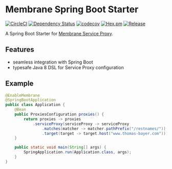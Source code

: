 # Membrane Spring Boot Starter

[![CircleCI](https://circleci.com/gh/membrane/membrane-spring-boot-starter.svg?style=shield&circle-token=8c730ac71f3736480b6b713ff86fe8b17a14cfa3)](https://circleci.com/gh/membrane/membrane-spring-boot-starter)
[![Dependency Status](https://www.versioneye.com/user/projects/59147f67e1638f00500b4509/badge.svg?style=flat)](https://www.versioneye.com/user/projects/59147f67e1638f00500b4509)
[![codecov](https://codecov.io/gh/membrane/membrane-spring-boot-starter/branch/master/graph/badge.svg)](https://codecov.io/gh/membrane/membrane-spring-boot-starter)
[![Hex.pm](https://img.shields.io/hexpm/l/plug.svg)](https://raw.githubusercontent.com/membrane/membrane-spring-boot-starter/master/LICENSE)
[![Release](https://jitpack.io/v/membrane/membrane-spring-boot-starter.svg)](https://jitpack.io/#membrane/membrane-spring-boot-starter)

A Spring Boot Starter for [Membrane Service Proxy](https://github.com/membrane/service-proxy).

## Features

* seamless integration with Spring Boot
* typesafe Java 8 DSL for Service Proxy configuration

## Example

```java
@EnableMembrane
@SpringBootApplication
public class Application {
    @Bean
    public ProxiesConfiguration proxies() {
        return proxies -> proxies
            .serviceProxy(serviceProxy -> serviceProxy
                .matches(matcher -> matcher.pathPrefix("/restnames/"))
                .target(target -> target.host("www.thomas-bayer.com")));
    }

    public static void main(String[] args) {
        SpringApplication.run(Application.class, args);
    }
}
```
